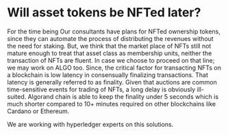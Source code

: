 # Will asset tokens be NFTed later?

For the time being Our consultants have plans for NFTed ownership tokens, since they can automate the process of distributing the revenues without the need for staking. But, we think that the market place of NFTs still not mature enough to treat that asset class as membership units, neither the transaction of NFTs are fluent. In case we choose to proceed on that line; we may work on ALGO too. Since, the critical factor for transacting NFTs on a blockchain is low latency in consensually finalizing transactions. That latency is generally referred to as finality. Given that auctions are common time-sensitive events for trading of NFTs, a long delay is obviously ill-suited. Algorand chain is able to keep the finality under 5 seconds which is much shorter compared to 10+ minutes required on other blockchains like Cardano or Ethereum.

We are working with hyperledger experts on this solutions.
